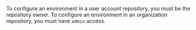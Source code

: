 To configure an environment in a user account repository, you must be the repository owner. To configure an environment in an organization repository, you must have `admin` access.
